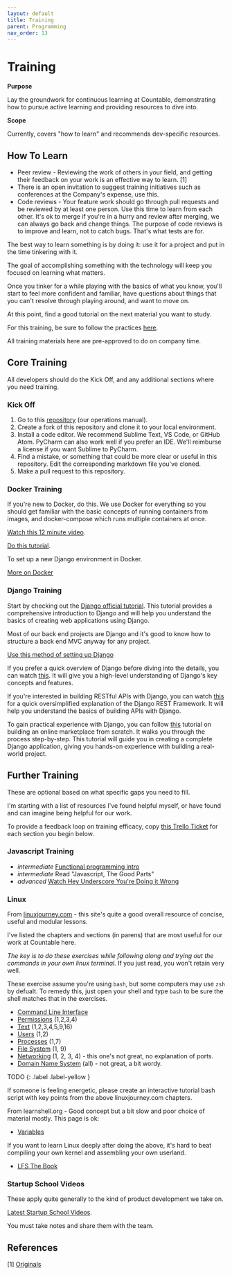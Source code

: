 ```yaml
---
layout: default
title: Training
parent: Programming
nav_order: 13
---
```

# Training

**Purpose**

Lay the groundwork for continuous learning at Countable, demonstrating how to pursue active learning and providing resources to dive into.

**Scope**

Currently, covers "how to learn" and recommends dev-specific resources.

## How To Learn

- Peer review - Reviewing the work of others in your field, and getting their feedback on your work is an effective way to learn.
  \[1\]
- There is an open invitation to suggest training initiatives such as conferences at the Company's expense, use this.
- Code reviews - Your feature work should go through pull requests and be reviewed by at least one person. Use this time to learn from each other. It's ok to merge if you're in a hurry and review after merging, we can always go back and change things. The purpose of code reviews is to improve and learn, not to catch bugs. That's what tests are for.

The best way to learn something is by doing it: use it for a project and put in the time tinkering with it.

The goal of accomplishing something with the technology will keep you focused on learning what matters.

Once you tinker for a while playing with the basics of what you know, you'll start to feel more confident and familiar, have questions about things that you can't resolve through playing around, and want to move on.

At this point, find a good tutorial on the next material you want to study.

For this training, be sure to follow the practices
[here](PROGRAMMING.md).

All training materials here are pre-approved to do on company time.

## Core Training

All developers should do the Kick Off, and any additional sections where you need training.

### Kick Off

1. Go to this [repository](https://github.com/countable-web/ops) (our operations manual).
2. Create a fork of this repository and clone it to your local environment.
3. Install a code editor. We recommend Sublime Text, VS Code, or GitHub Atom. PyCharm can also work well if you prefer an IDE. We'll reimburse a license if you want Sublime to PyCharm.
4. Find a mistake, or something that could be more clear or useful in this repository. Edit the corresponding markdown file you've cloned.
5. Make a pull request to this repository.

### Docker Training

If you're new to Docker, do this. We use Docker for everything so you should get familiar with the basic concepts of running containers from images, and docker-compose which runs multiple containers at once.

[Watch this 12 minute video](https://www.youtube.com/watch?v=YFl2mCHdv24).

[Do this tutorial](https://docs.docker.com/compose/django/).

To set up a new Django environment in Docker.

[More on Docker](../../devops/DOCKER/)

### Django Training

Start by checking out the [Django official tutorial](https://docs.djangoproject.com/en/4.2/intro/tutorial01/). This tutorial provides a comprehensive introduction to Django and will help you understand the basics of creating web applications using Django.

Most of our back end projects are Django and it's good to know how to structure a back end MVC anyway for any project.

[Use this method of setting up Django](https://docs.docker.com/compose/django/)

If you prefer a quick overview of Django before diving into the details, you can watch [this](https://www.youtube.com/watch?v=0sMtoedWaf0). It will give you a high-level understanding of Django's key concepts and features.

If you're interested in building RESTful APIs with Django, you can watch [this](https://www.youtube.com/watch?v=cJveiktaOSQ) for a quick oversimplified explanation of the Django REST Framework. It will help you understand the basics of building APIs with Django.

To gain practical experience with Django, you can follow [this](https://www.youtube.com/watch?v=ZxMB6Njs3ck) tutorial on building an online marketplace from scratch. It walks you through the process step-by-step. This tutorial will guide you in creating a complete Django application, giving you hands-on experience with building a real-world project.

## Further Training

These are optional based on what specific gaps you need to fill.

I'm starting with a list of resources I've found helpful myself, or have found and can imagine being helpful for our work.

To provide a feedback loop on training efficacy, copy [this Trello Ticket](https://trello.com/c/rUsXiFoO/3-training-session-tracker-replace-title)
for each section you begin below.

### Javascript Training

- *intermediate* [Functional programming intro](http://reactivex.io/learnrx/)
- *intermediate* Read "Javascript, The Good Parts"
- *advanced* [Watch Hey Underscore You&#39;re Doing it Wrong](https://www.youtube.com/watch?v=m3svKOdZijA/)

### Linux

From [linuxjourney.com](http://linuxjourney.com) - this site's quite a good overall resource of concise, useful and modular lessons.

I've listed the chapters and sections (in parens) that are most useful for our work at Countable here.

*The key is to do these exercises while following along and trying out the commands in your own linux terminal.* If you just read, you won't retain very well.

These exercise assume you're using `bash`, but some computers may use `zsh` by defualt. To remedy this, just open your shell and type `bash` to be sure the shell matches that in the exercises.

- [Command Line Interface](https://linuxjourney.com/lesson/the-shell)
- [Permissions](https://linuxjourney.com/lesson/file-permissions)
  (1,2,3,4)
- [Text](https://linuxjourney.com/lesson/stdout-standard-out-redirect#)
  (1,2,3,4,5,9,16)
- [Users](https://linuxjourney.com/lesson/users-and-groups) (1,2)
- [Processes](https://linuxjourney.com/lesson/monitor-processes-ps-command)
  (1,7)
- [File System](https://linuxjourney.com/lesson/filesystem-hierarchy)
  (1, 9)
- [Networking](https://linuxjourney.com/lesson/network-basics) (1, 2,
  3, 4) - this one's not great, no explanation of ports.
- [Domain Name System](https://linuxjourney.com/lesson/what-is-dns)
  (all) - not great, a bit wordy.

TODO
{: .label .label-yellow }

If someone is feeling energetic, please create an interactive tutorial bash script with key points from the above linuxjourney.com chapters.

From learnshell.org - Good concept but a bit slow and poor choice of material mostly. This page is ok:

- [Variables](https://www.learnshell.org/en/Variables)

If you want to learn Linux deeply after doing the above, it's hard to beat compiling your own kernel and assembling your own userland.

- [LFS The Book](http://www.linuxfromscratch.org/lfs/view/stable/)

### Startup School Videos

These apply quite generally to the kind of product development we take on.

[Latest Startup School Videos](https://www.startupschool.org/latest).

You must take notes and share them with the team.

## References

\[1\]
[Originals](https://www.amazon.ca/Originals-How-Non-Conformists-Move-World/dp/0525429565)
